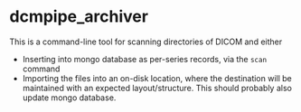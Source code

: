 # dcmpipe_archiver

This is a command-line tool for scanning directories of DICOM and either
 - Inserting into mongo database as per-series records, via the `scan` command
 - Importing the files into an on-disk location, where the destination will be maintained with an expected
   layout/structure. This should probably also update mongo database.
 
